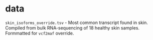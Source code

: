# data
`skin_isoforms_override.tsv` - Most common transcript found in skin. Compiled from bulk RNA-sequencing of 18 healthy skin samples. Formmatted for `vcf2maf` override.
